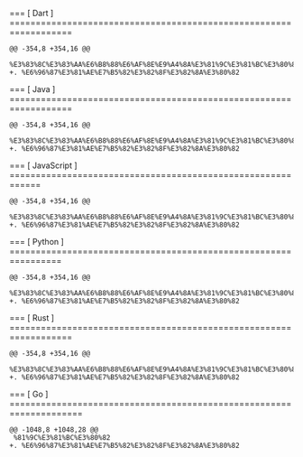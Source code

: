 === [ Dart ] ==================================================================
```
@@ -354,8 +354,16 @@
 %E3%83%8C%E3%83%AA%E6%B8%88%E6%AF%8E%E9%A4%8A%E3%81%9C%E3%81%BC%E3%80%82
+. %E6%96%87%E3%81%AE%E7%B5%82%E3%82%8F%E3%82%8A%E3%80%82

```
=== [ Java ] ==================================================================
```
@@ -354,8 +354,16 @@
 %E3%83%8C%E3%83%AA%E6%B8%88%E6%AF%8E%E9%A4%8A%E3%81%9C%E3%81%BC%E3%80%82
+. %E6%96%87%E3%81%AE%E7%B5%82%E3%82%8F%E3%82%8A%E3%80%82

```
=== [ JavaScript ] ============================================================
```
@@ -354,8 +354,16 @@
 %E3%83%8C%E3%83%AA%E6%B8%88%E6%AF%8E%E9%A4%8A%E3%81%9C%E3%81%BC%E3%80%82
+. %E6%96%87%E3%81%AE%E7%B5%82%E3%82%8F%E3%82%8A%E3%80%82

```
=== [ Python ] ================================================================
```
@@ -354,8 +354,16 @@
 %E3%83%8C%E3%83%AA%E6%B8%88%E6%AF%8E%E9%A4%8A%E3%81%9C%E3%81%BC%E3%80%82
+. %E6%96%87%E3%81%AE%E7%B5%82%E3%82%8F%E3%82%8A%E3%80%82

```
=== [ Rust ] ==================================================================
```
@@ -354,8 +354,16 @@
 %E3%83%8C%E3%83%AA%E6%B8%88%E6%AF%8E%E9%A4%8A%E3%81%9C%E3%81%BC%E3%80%82
+. %E6%96%87%E3%81%AE%E7%B5%82%E3%82%8F%E3%82%8A%E3%80%82

```
=== [ Go ] ====================================================================
```
@@ -1048,8 +1048,28 @@
 %81%9C%E3%81%BC%E3%80%82
+. %E6%96%87%E3%81%AE%E7%B5%82%E3%82%8F%E3%82%8A%E3%80%82

```
